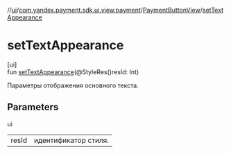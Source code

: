 //[ui](../../../index.md)/[com.yandex.payment.sdk.ui.view.payment](../index.md)/[PaymentButtonView](index.md)/[setTextAppearance](set-text-appearance.md)

# setTextAppearance

[ui]\
fun [setTextAppearance](set-text-appearance.md)(@StyleRes()resId: Int)

Параметры отображения основного текста.

## Parameters

ui

| | |
|---|---|
| resId | идентификатор стиля. |
